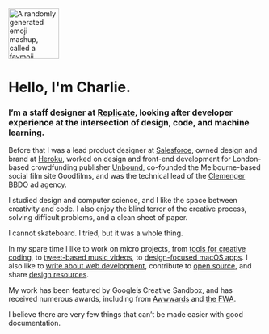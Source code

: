 <img src="https://charliegleason.com/emoji/💃🐒" alt="A randomly generated emoji mashup, called a favmoji" width="100" height="100" />

# Hello, I'm Charlie.

### I’m a staff designer at [Replicate](https://replicate.com), looking after developer experience at the intersection of design, code, and machine learning.

Before that I was a lead product designer at [Salesforce](https://salesforce.com), owned design and brand at [Heroku](https://heroku.com), worked on design and front-end development for London-based crowdfunding publisher [Unbound](https://unbound.com), co-founded the Melbourne-based social film site Goodfilms, and was the technical lead of the [Clemenger BBDO](https://www.clemengerbbdo.com.au/en) ad&nbsp;agency.

I studied design and computer science, and I like the space between creativity and code. I also enjoy the blind terror of the creative process, solving difficult problems, and a clean sheet of&nbsp;paper.

I cannot skateboard. I tried, but it was a whole&nbsp;thing.

In my spare time I like to work on micro projects, from [tools for creative coding](https://sandpitjs.com/), to [tweet-based music videos](http://tweetflight.wearebrightly.com/), to [design-focused macOS apps](https://superhighfives.com/pika). I also like to [write about web development](https://code.charliegleason.com), contribute to [open source](http://github.com/superhighfives/), and share [design resources](https://dribbble.com/superhighfives).

My work has been featured by Google’s Creative Sandbox, and has received numerous awards, including from [Awwwards](https://thefwa.com/profiles/charlie-gleason) and [the&nbsp;FWA](https://thefwa.com/profiles/charlie-gleason).

I believe there are very few things that can’t be made easier with good documentation.
